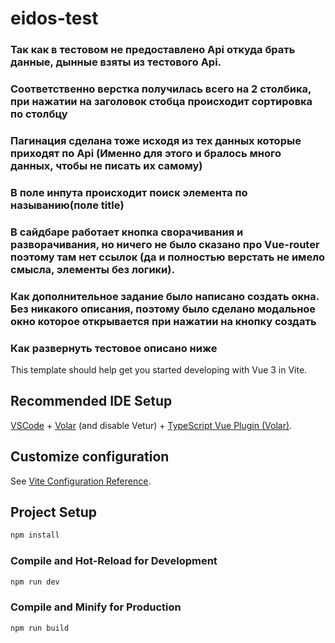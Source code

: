 # eidos-test

### Так как в тестовом не предоставлено Api откуда брать данные, дынные взяты из тестового Api.
### Соответственно верстка получилась всего на 2 столбика, при нажатии на заголовок стобца происходит сортировка по столбцу
### Пагинация сделана тоже исходя из тех данных которые приходят по Api (Именно для этого и бралось много данных, чтобы не писать их самому)
### В поле инпута происходит поиск элемента по называнию(поле title)
### В сайдбаре работает кнопка сворачивания и разворачивания, но ничего не было сказано про Vue-router поэтому там нет ссылок (да и полностью верстать не имело смысла, элементы без логики).
### Как дополнительное задание было написано создать окна. Без никакого описания, поэтому было сделано модальное окно которое открывается при нажатии на кнопку создать

### Как развернуть тестовое описано ниже

This template should help get you started developing with Vue 3 in Vite.

## Recommended IDE Setup

[VSCode](https://code.visualstudio.com/) + [Volar](https://marketplace.visualstudio.com/items?itemName=Vue.volar) (and disable Vetur) + [TypeScript Vue Plugin (Volar)](https://marketplace.visualstudio.com/items?itemName=Vue.vscode-typescript-vue-plugin).

## Customize configuration

See [Vite Configuration Reference](https://vitejs.dev/config/).

## Project Setup

```sh
npm install
```

### Compile and Hot-Reload for Development

```sh
npm run dev
```

### Compile and Minify for Production

```sh
npm run build
```
